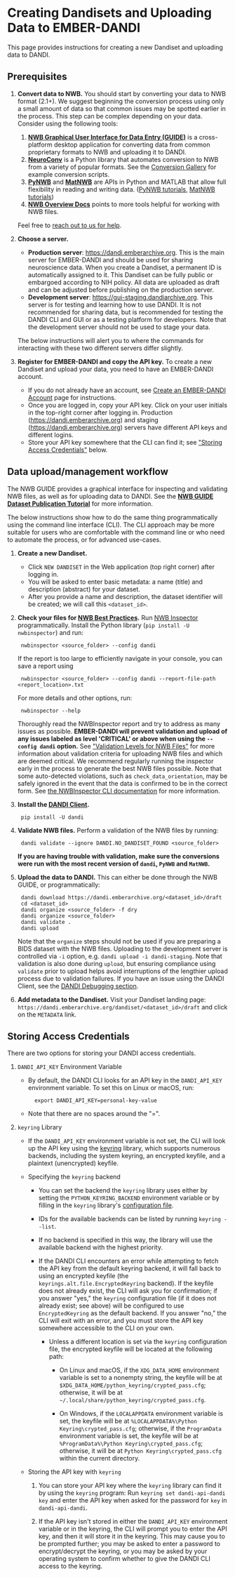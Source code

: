 # Creating Dandisets and Uploading Data to EMBER-DANDI

This page provides instructions for creating a new Dandiset and uploading data to DANDI.

## Prerequisites
1. **Convert data to NWB.** You should start by converting your data to NWB format (2.1+). We suggest beginning the conversion process using only a small amount of data so that common issues may be spotted earlier in the process.
  This step can be complex depending on your data. Consider using the following tools:

    1. **[NWB Graphical User Interface for Data Entry (GUIDE)](https://nwb-guide.readthedocs.io/en/stable/)** is a cross-platform desktop application for converting data from common proprietary formats to NWB and uploading it to DANDI.
    2. **[NeuroConv](https://neuroconv.readthedocs.io/)** is a Python library that automates  conversion to NWB from a variety of popular formats. See the [Conversion Gallery](https://neuroconv.readthedocs.io/en/main/conversion_examples_gallery/index.html) for example conversion scripts.
    3. **[PyNWB](https://pynwb.readthedocs.io/en/stable/)** and **[MatNWB](https://github.com/NeurodataWithoutBorders/matnwb)** are APIs in Python and MATLAB that allow full flexibility in reading and writing data. ([PyNWB tutorials](https://pynwb.readthedocs.io/en/stable/tutorials/index.html), [MatNWB tutorials](https://github.com/NeurodataWithoutBorders/matnwb?tab=readme-ov-file#tutorials))
    4. **[NWB Overview Docs](https://nwb-overview.readthedocs.io)** points to more tools helpful for working with NWB files.

    Feel free to [reach out to us for help](https://github.com/dandi/helpdesk/discussions).

2. **Choose a server.**
    - **Production server**: https://dandi.emberarchive.org. This is the main server for EMBER-DANDI and should be used for sharing neuroscience data.
      When you create a Dandiset, a permanent ID is automatically assigned to it.
      This Dandiset can be fully public or embargoed according to NIH policy.
      All data are uploaded as draft and can be adjusted before publishing on the production server.
    - **Development server**: https://gui-staging.dandiarchive.org. This server is for testing and learning how to use DANDI.
      It is not recommended for sharing data, but is recommended for testing the DANDI CLI and GUI or as a testing platform for developers.
      Note that the development server should not be used to stage your data.
   
     The below instructions will alert you to where the commands for interacting with these two different servers differ slightly. 

3. **Register for  EMBER-DANDI and copy the API key.** To create a new Dandiset and upload your data, you need to have an EMBER-DANDI account.
     * If you do not already have an account, see [Create an EMBER-DANDI Account](./16_account.md) page for instructions. 
     * Once you are logged in, copy your API key.
     Click on your user initials in the top-right corner after logging in.
     Production (https://dandi.emberarchive.org) and staging (https://dandi.emberarchive.org) servers have different API keys and different logins.
     * Store your API key somewhere that the CLI can find it; see ["Storing Access Credentials"](#storing-access-credentials) below.

## Data upload/management workflow

The NWB GUIDE provides a graphical interface for inspecting and validating NWB files, as well as for uploading data to
DANDI. See the **[NWB GUIDE Dataset Publication Tutorial](https://nwb-guide.readthedocs.io/en/latest/tutorials/dataset_publication.html)** for more information.

The below instructions show how to do the same thing programmatically using the command line interface (CLI).
The CLI approach may be more suitable for users who are comfortable with the command line or who need to automate the process, or for advanced use-cases.

1. **Create a new Dandiset.** 
    * Click `NEW DANDISET` in the Web application (top right corner) after logging in.
    * You will be asked to enter basic metadata: a name (title) and description (abstract) for your dataset. 
    * After you provide a name and description, the dataset identifier will be created; we will call this `<dataset_id>`.
1. **Check your files for [NWB Best Practices](https://nwbinspector.readthedocs.io/en/dev/best_practices/best_practices_index.html).**
   Run [NWB Inspector](https://nwbinspector.readthedocs.io/en/dev/user_guide/user_guide_index.html) programmatically. Install the Python library (`pip install -U nwbinspector`) and run:

        nwbinspector <source_folder> --config dandi
   
     If the report is too large to efficiently navigate in your console, you can save a report using

        nwbinspector <source_folder> --config dandi --report-file-path <report_location>.txt
          
     For more details and other options, run:
                
        nwbinspector --help

     Thoroughly read the NWBInspector report and try to address as many issues as possible.
     **EMBER-DANDI will prevent validation and upload of any issues labeled as level 'CRITICAL' or above when using the `--config dandi` option.**
     See ["Validation Levels for NWB Files"](./135_validation.md) for more information about validation criteria for 
     uploading NWB files and which are deemed critical. We recommend regularly running the inspector early in the process to generate the best NWB files possible. Note that some auto-detected violations, such as `check_data_orientation`, may be safely ignored in the event 
     that the data is confirmed to be in the correct form. See [the NWBInspector CLI documentation](https://nwbinspector.readthedocs.io/en/dev/user_guide/using_the_command_line_interface.html) for more information.

1. **Install the [DANDI Client](https://pypi.org/project/dandi/).**

        pip install -U dandi

1. **Validate NWB files.** Perform a validation of the NWB files by running:
        
        dandi validate --ignore DANDI.NO_DANDISET_FOUND <source_folder>

     **If you are having trouble with validation, make sure the conversions were run with the most recent version of `dandi`, `PyNWB` and `MatNWB`.**

1. **Upload the data to DANDI.** This can either be done through the NWB GUIDE, or programmatically:

        dandi download https://dandi.emberarchive.org/<dataset_id>/draft
        cd <dataset_id>
        dandi organize <source_folder> -f dry
        dandi organize <source_folder>
        dandi validate .
        dandi upload

     Note that the `organize` steps should not be used if you are preparing a BIDS dataset with the NWB files.
     Uploading to the development server is controlled via `-i` option, e.g. `dandi upload -i dandi-staging`.
     Note that validation is also done during `upload`, but ensuring compliance using `validate` prior to upload helps avoid interruptions of the lengthier upload process due to validation failures.
     If you have an issue using the DANDI Client, see the [DANDI Debugging section](./15_debugging.md).

1. **Add metadata to the Dandiset.** Visit your Dandiset landing page:
   `https://dandi.emberarchive.org/dandiset/<dataset_id>/draft` and click on the `METADATA` link.


## Storing Access Credentials

There are two options for storing your DANDI access credentials.

1. `DANDI_API_KEY` Environment Variable

    - By default, the DANDI CLI looks for an API key in the `DANDI_API_KEY`
      environment variable.  To set this on Linux or macOS, run:

            export DANDI_API_KEY=personal-key-value

    - Note that there are no spaces around the "=".

2. `keyring` Library
    - If the `DANDI_API_KEY` environment variable is not set, the CLI will look up the API
        key using the [keyring](https://github.com/jaraco/keyring) library, which
        supports numerous backends, including the system keyring, an encrypted keyfile,
        and a plaintext (unencrypted) keyfile.

    - Specifying the `keyring` backend
        - You can set the backend the `keyring` library uses either by setting
          the `PYTHON_KEYRING_BACKEND` environment variable or by filling in
          the `keyring` library's [configuration file](https://github.com/jaraco/keyring#configuring).

        - IDs for the available backends can be listed by running `keyring
          --list`.

        - If no backend is specified in this way, the library will use the
          available backend with the highest priority.

        - If the DANDI CLI encounters an error while attempting to fetch the
          API key from the default keyring backend, it will fall back to using
          an encrypted keyfile (the `keyrings.alt.file.EncryptedKeyring`
          backend).  If the keyfile does not already exist, the CLI will ask
          you for confirmation; if you answer "yes," the `keyring`
          configuration file (if it does not already exist; see above) will be
          configured to use `EncryptedKeyring` as the default backend.  If you
          answer "no," the CLI will exit with an error, and you must store the
          API key somewhere accessible to the CLI on your own.

            - Unless a different location is set via the `keyring`
              configuration file, the encrypted keyfile will be located at the
              following path:

                - On Linux and macOS, if the `XDG_DATA_HOME` environment
                  variable is set to a nonempty string, the keyfile will be at
                  `$XDG_DATA_HOME/python_keyring/crypted_pass.cfg`; otherwise,
                  it will be at
                  `~/.local/share/python_keyring/crypted_pass.cfg`.

                - On Windows, if the `LOCALAPPDATA` environment variable is
                  set, the keyfile will be at `%LOCALAPPDATA%\Python
                  Keyring\crypted_pass.cfg`; otherwise, if the `ProgramData`
                  environment variable is set, the keyfile will be at
                  `%ProgramData%\Python Keyring\crypted_pass.cfg`; otherwise,
                  it will be at `Python Keyring\crypted_pass.cfg` within the
                  current directory.

    - Storing the API key with `keyring`
        1. You can store your API key where the `keyring` library can find it by using
          the `keyring` program: Run `keyring set dandi-api-dandi key` and enter the
          API key when asked for the password for `key` in `dandi-api-dandi`.

        2. If the API key isn't stored in either the `DANDI_API_KEY` environment variable
          or in the keyring, the CLI will prompt you to enter the API key, and then it
          will store it in the keyring.  This may cause you to be prompted further; you
          may be asked to enter a password to encrypt/decrypt the keyring, or you may be
          asked by your operating system to confirm whether to give the DANDI CLI access to the
          keyring.
